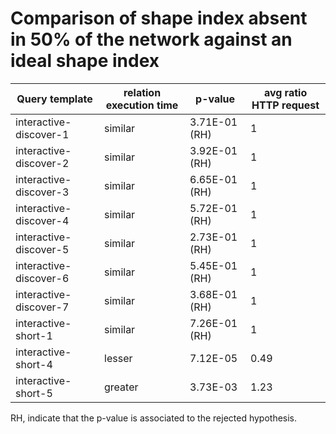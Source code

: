     
# Comparison of shape index absent in 50% of the network against an ideal shape index
    
| Query template         | relation execution time   | p-value       |   avg ratio HTTP request |
|------------------------|---------------------------|---------------|--------------------------|
| interactive-discover-1 | similar                   | 3.71E-01 (RH) |                     1    |
| interactive-discover-2 | similar                   | 3.92E-01 (RH) |                     1    |
| interactive-discover-3 | similar                   | 6.65E-01 (RH) |                     1    |
| interactive-discover-4 | similar                   | 5.72E-01 (RH) |                     1    |
| interactive-discover-5 | similar                   | 2.73E-01 (RH) |                     1    |
| interactive-discover-6 | similar                   | 5.45E-01 (RH) |                     1    |
| interactive-discover-7 | similar                   | 3.68E-01 (RH) |                     1    |
| interactive-short-1    | similar                   | 7.26E-01 (RH) |                     1    |
| interactive-short-4    | lesser                    | 7.12E-05      |                     0.49 |
| interactive-short-5    | greater                   | 3.73E-03      |                     1.23 |

RH, indicate that the p-value is associated to the rejected hypothesis.
